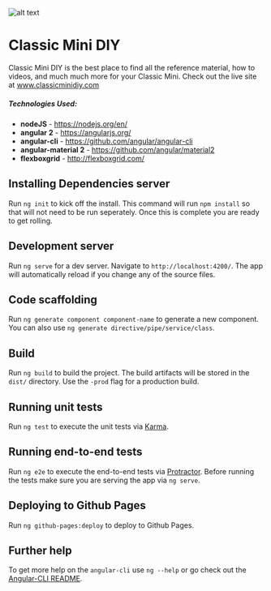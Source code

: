 ![alt text](http://i.imgur.com/E86umcV.png?3 "CMDIY Logo")

# Classic Mini DIY

Classic Mini DIY is the best place to find all the reference material, how to videos, and much much more for your Classic Mini. Check out the live site at www.classicminidiy.com

##### Technologies Used:

* **nodeJS** - https://nodejs.org/en/
* **angular 2** - https://angularjs.org/
* **angular-cli** - https://github.com/angular/angular-cli
* **angular-material 2** - https://github.com/angular/material2
* **flexboxgrid** - http://flexboxgrid.com/

## Installing Dependencies server
Run `ng init` to kick off the install. This command will run `npm install` so that will not need to be run seperately. Once this is complete you are ready to get rolling.

## Development server
Run `ng serve` for a dev server. Navigate to `http://localhost:4200/`. The app will automatically reload if you change any of the source files.

## Code scaffolding

Run `ng generate component component-name` to generate a new component. You can also use `ng generate directive/pipe/service/class`.

## Build

Run `ng build` to build the project. The build artifacts will be stored in the `dist/` directory. Use the `-prod` flag for a production build.

## Running unit tests

Run `ng test` to execute the unit tests via [Karma](https://karma-runner.github.io).

## Running end-to-end tests

Run `ng e2e` to execute the end-to-end tests via [Protractor](http://www.protractortest.org/).
Before running the tests make sure you are serving the app via `ng serve`.

## Deploying to Github Pages

Run `ng github-pages:deploy` to deploy to Github Pages.

## Further help

To get more help on the `angular-cli` use `ng --help` or go check out the [Angular-CLI README](https://github.com/angular/angular-cli/blob/master/README.md).
